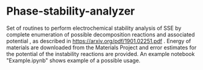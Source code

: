 # Phase-stability-analyzer

Set of routines to perform electrochemical stability analysis of SSE by complete enumeration of possible decomposition reactions and associated potential , as described in https://arxiv.org/pdf/1901.02251.pdf . Energy of materials are downloaded from the Materials Project and error estimates for the potential of the instability reactions are provided. An example notebook "Example.ipynb" shows example of a possible usage.
